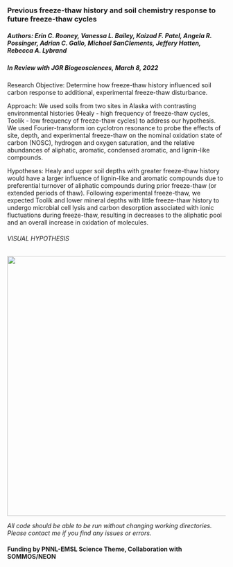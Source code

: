 ### Previous freeze-thaw history and soil chemistry response to future freeze-thaw cycles

##### Authors: Erin C. Rooney, Vanessa L. Bailey, Kaizad F. Patel, Angela R. Possinger, Adrian C. Gallo, Michael SanClements, Jeffery Hatten, Rebecca A. Lybrand

##### *In Review with JGR Biogeosciences, March 8, 2022* 

Research Objective: Determine how freeze-thaw history influenced soil carbon response to additional, experimental freeze-thaw disturbance. 

Approach: We used soils from two sites in Alaska with contrasting environmental histories (Healy - high frequency of freeze-thaw cycles, Toolik - low frequency of freeze-thaw cycles) to address our hypothesis. We used Fourier-transform ion cyclotron resonance to probe the effects of site, depth, and experimental freeze-thaw on the nominal oxidation state of carbon (NOSC), hydrogen and oxygen saturation, and the relative abundances of aliphatic, aromatic, condensed aromatic, and lignin-like compounds. 


Hypotheses: Healy and upper soil depths with greater freeze-thaw history would have a larger influence of lignin-like and aromatic compounds due to preferential turnover of aliphatic compounds during prior freeze-thaw (or extended periods of thaw). Following experimental freeze-thaw, we expected Toolik and lower mineral depths with little freeze-thaw history to undergo microbial cell lysis and carbon desorption associated with ionic fluctuations during freeze-thaw, resulting in decreases to the aliphatic pool and an overall increase in oxidation of molecules. 

###### VISUAL HYPOTHESIS

<img src="https://user-images.githubusercontent.com/61806923/157269578-88bccdae-5532-4aad-98e2-7b40051acf9e.png" width="600"/>


*All code should be able to be run without changing working directories. Please contact me if you find any issues or errors.*

#### Funding by PNNL-EMSL Science Theme, Collaboration with SOMMOS/NEON
